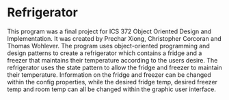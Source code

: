 # Refrigerator

This program was a final project for ICS 372 Object Oriented Design and Implementation. It was created by Prechar Xiong, Christopher Corcoran and Thomas Wohlever. The program uses object-oriented programming and design patterns to create a refrigerator which contains a fridge and a freezer that maintains their temperature according to the users desire. The refrigerator uses the state pattern to allow the fridge and freezer to maintain their temperature. Information on the fridge and freezer can be changed within the config.properties, while the desired fridge temp, desired freezer temp and room temp can all be changed within the graphic user interface.
